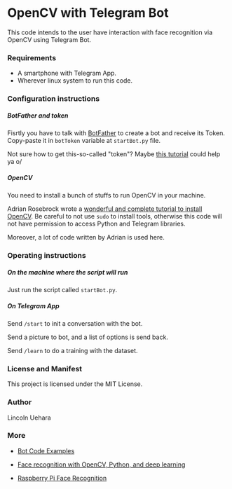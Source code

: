 # OpenCV with Telegram Bot

This code intends to the user have interaction with face recognition via OpenCV using Telegram Bot.

### Requirements

* A smartphone with Telegram App.
* Wherever linux system to run this code.

### Configuration instructions

##### BotFather and token

Fisrtly you have to talk with [BotFather](https://telegram.me/botfather) to create a bot and receive its Token. Copy-paste it in `botToken` variable at `startBot.py` file.

Not sure how to get this-so-called "token"? Maybe [this tutorial](https://medium.com/shibinco/create-a-telegram-bot-using-botfather-and-get-the-api-token-900ba00e0f39) could help ya o/

##### OpenCV

You need to install a bunch of stuffs to run OpenCV in your machine.

Adrian Rosebrock wrote a [wonderful and complete tutorial to install OpenCV](https://www.pyimagesearch.com/opencv-tutorials-resources-guides/). Be careful to not use `sudo` to install tools, otherwise this code will not have permission to access Python and Telegram libraries.

Moreover, a lot of code written by Adrian is used here.

### Operating instructions

##### On the machine where the script will run

Just run the script called `startBot.py`.

##### On Telegram App

Send `/start` to init a conversation with the bot.

Send a picture to bot, and a list of options is send back.

Send `/learn` to do a training with the dataset.

### License and Manifest

This project is licensed under the MIT License.

### Author

Lincoln Uehara

### More

* [Bot Code Examples](https://core.telegram.org/bots/samples)

* [Face recognition with OpenCV, Python, and deep learning](https://www.pyimagesearch.com/2018/06/18/face-recognition-with-opencv-python-and-deep-learning/)

* [Raspberry Pi Face Recognition](https://www.pyimagesearch.com/2018/06/25/raspberry-pi-face-recognition/)
